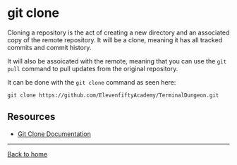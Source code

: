 # git clone

Cloning a repository is the act of creating a new directory and an associated copy of the remote repository.  It will be a clone, meaning it has all tracked commits and commit history.

It will also be assoicated with the remote, meaning that you can use the `git pull` command to pull updates from the original repository.

It can be done with the `git clone` command as seen here:
```
git clone https://github.com/ElevenfiftyAcademy/TerminalDungeon.git
```

## Resources

- [Git Clone Documentation](https://git-scm.com/docs/git-clone)

---

[Back to home](../README.md)